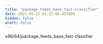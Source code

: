 ```yaml
---
title: "package_feeds_base_fast-classifier"
date: 2021-05-15 01:37:08.437860
hidden: false
draft: false
---
```


x86/64/package_feeds_base_fast-classifier

